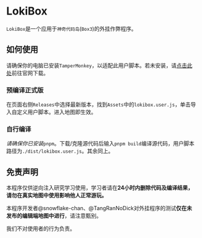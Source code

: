# LokiBox
`LokiBox`是一个应用于`神奇代码岛`(`Box3`)的外挂作弊程序。
## 如何使用
请确保你的电脑已安装`TamperMonkey`，以适配此用户脚本。若未安装，请[点击此处](https://www.tampermonkey.net)前往官网下载。
### 预编译正式版
在页面右侧`Releases`中选择最新版本，找到`Assets`中的`lokibox.user.js`，单击导入自定义用户脚本。进入地图即生效。
### 自行编译
*请确保你已安装*`pnpm`。下载/克隆源代码后输入`pnpm build`编译源代码，用户脚本路径为`./dist/lokibox.user.js`。其余同上。
## 免责声明
本程序仅供逆向注入研究学习使用，学习者请在**24小时内删除代码及编译结果，请勿在真实地图中使用影响他人正常游玩。**

本程序开发者@snowflake-chan、@TangRanNoDick对外挂程序的测试**仅在未发布的编辑端地图中进行**，请注意甄别。

我们不对使用者的行为负责。
